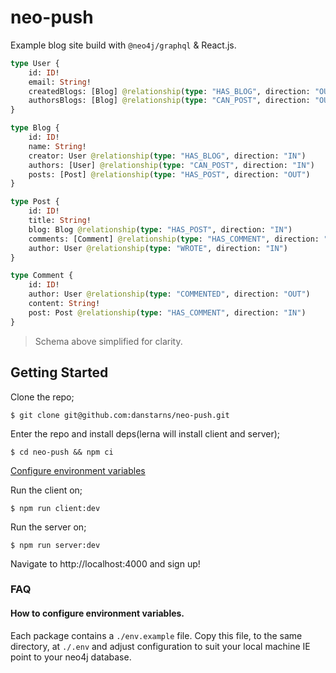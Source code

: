 # neo-push

Example blog site build with `@neo4j/graphql` & React.js.

```graphql
type User {
    id: ID!
    email: String!
    createdBlogs: [Blog] @relationship(type: "HAS_BLOG", direction: "OUT")
    authorsBlogs: [Blog] @relationship(type: "CAN_POST", direction: "OUT")
}

type Blog {
    id: ID!
    name: String!
    creator: User @relationship(type: "HAS_BLOG", direction: "IN")
    authors: [User] @relationship(type: "CAN_POST", direction: "IN")
    posts: [Post] @relationship(type: "HAS_POST", direction: "OUT")
}

type Post {
    id: ID!
    title: String!
    blog: Blog @relationship(type: "HAS_POST", direction: "IN")
    comments: [Comment] @relationship(type: "HAS_COMMENT", direction: "IN")
    author: User @relationship(type: "WROTE", direction: "IN")
}

type Comment {
    id: ID!
    author: User @relationship(type: "COMMENTED", direction: "OUT")
    content: String!
    post: Post @relationship(type: "HAS_COMMENT", direction: "IN")
}
```

> Schema above simplified for clarity.

## Getting Started
Clone the repo;
```
$ git clone git@github.com:danstarns/neo-push.git
```

Enter the repo and install deps(lerna will install client and server);
```
$ cd neo-push && npm ci
```

[Configure environment variables](#how-to-configure-environment-variables)

Run the client on;

```
$ npm run client:dev
```

Run the server on;
```
$ npm run server:dev
```

Navigate to http://localhost:4000 and sign up! 

### FAQ

#### How to configure environment variables.
Each package contains a `./env.example` file. Copy this file, to the same directory, at `./.env` and adjust configuration to suit your local machine IE point to your neo4j database.